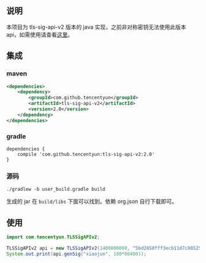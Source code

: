 ## 说明
本项目为 tls-sig-api-v2 版本的 java 实现，之前非对称密钥无法使用此版本 api，如需使用请查看[这里](https://github.com/tencentyun/tls-sig-api-java)。

## 集成
### maven
``` xml
<dependencies>
    <dependency>
        <groupId>com.github.tencentyun</groupId>
        <artifactId>tls-sig-api-v2</artifactId>
        <version>2.0</version>
    </dependency>
</dependencies>
```

### gradle
```
dependencies {
    compile 'com.github.tencentyun:tls-sig-api-v2:2.0'
}
```

### 源码
``` shell
./gradlew -b user_build.gradle build
```
生成的 jar 在 `build/libs` 下面可以找到。依赖 org.json 自行下载即可。

## 使用
``` java
import com.tencentyun.TLSSigAPIv2;

TLSSigAPIv2 api = new TLSSigAPIv2(1400000000, "5bd2850fff3ecb11d7c805251c51ee463a25727bddc2385f3fa8bfee1bb93b5e");
System.out.print(api.genSig("xiaojun", 180*86400));
```
